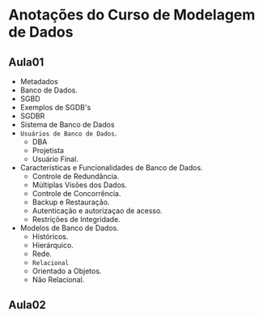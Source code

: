 # Anotações do Curso de Modelagem de Dados

## Aula01
* Metadados
* Banco de Dados.
* SGBD
* Exemplos de SGDB's
* SGDBR
* Sistema de Banco de Dados
* `Usuários de Banco de Dados`.
  * DBA
  * Projetista
  * Usuário Final.
* Características e Funcionalidades de Banco de Dados.
  * Controle de Redundância.
  * Múltiplas Visões dos Dados.
  * Controle de Concorrência.
  * Backup e Restauração.
  * Autenticação e autorizaçao de acesso.
  * Restrições de Integridade.
* Modelos de Banco de Dados.
  * Históricos.
  * Hierárquico.
  * Rede.
  * ``Relacional``
  * Orientado a Objetos.
  * Não Relacional.
  
## Aula02
  



